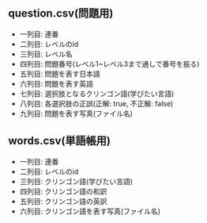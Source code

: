 ## question.csv(問題用)
* 一列目: 連番
* 二列目: レベルのid
* 三列目: レベル名
* 四列目: 問題番号(レベル1~レベル3まで通しで番号を振る)
* 五列目: 問題を表す日本語
* 六列目: 問題を表す英語
* 七列目: 選択肢となるクリンゴン語(学びたい言語)
* 八列目: 各選択肢の正誤(正解: true, 不正解: false)
* 九列目: 問題を表す写真(ファイル名)

## words.csv(単語帳用)
* 一列目: 連番
* 二列目: レベルのid
* 三列目: クリンゴン語(学びたい言語)
* 四列目: クリンゴン語の和訳
* 五列目: クリンゴン語の英訳
* 六列目: クリンゴン語を表す写真(ファイル名)